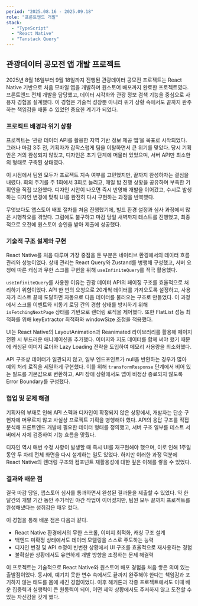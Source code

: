```yaml
---
period: "2025.08.16 - 2025.09.18"
role: "프론트엔드 개발"
stack:
  - "TypeScript"
  - "React Native"
  - "Tanstack Query"
---
```


## 관광데이터 공모전 앱 개발 프로젝트

2025년 8월 16일부터 9월 18일까지 진행된 관광데이터 공모전 프로젝트는 React Native 기반으로 처음 모바일 앱을 개발하며 원스토어 배포까지 완료한 프로젝트였다. 프론트엔드 전체 개발을 담당했고, 데이터 시각화와 관광 정보 검색 기능을 중심으로 사용자 경험을 설계했다. 이 경험은 기술적 성장뿐 아니라 위기 상황 속에서도 끝까지 완주하는 책임감을 배울 수 있었던 중요한 계기가 되었다.

### 프로젝트 배경과 위기 상황

프로젝트는 ‘관광 데이터 API를 활용한 지역 기반 정보 제공 앱’을 목표로 시작되었다. 그러나 마감 3주 전, 기획자가 갑작스럽게 팀을 이탈하면서 큰 위기를 맞았다. 당시 기획안은 거의 완성되지 않았고, 디자인은 초기 단계에 머물러 있었으며, 서버 API만 최소한의 형태로 구축된 상태였다.

이 시점에서 팀원 모두가 프로젝트 지속 여부를 고민했지만, 끝까지 완성하자는 결심을 내렸다. 회의 주기를 주 1회에서 3회로 늘리고, 매일 밤 진행 상황을 공유하며 부족한 기획안을 직접 보완했다. 디자인 시안이 나오면 즉시 반영해 개발을 이어갔고, 수시로 발생하는 디자인 변경에 맞춰 UI를 완전히 다시 구현하는 과정을 반복했다.

무엇보다도 앱스토어 배포 절차를 처음 진행했기에, 빌드 환경 설정과 심사 과정에서 많은 시행착오를 겪었다. 그럼에도 불구하고 마감 당일 새벽까지 테스트를 진행했고, 최종적으로 오전에 원스토어 승인을 받아 제출에 성공했다.

### 기술적 구조 설계와 구현

React Native를 처음 다루며 가장 중점을 둔 부분은 네이티브 환경에서의 데이터 흐름 관리와 성능이었다. 상태 관리는 React Query와 Zustand를 병행해 구성했고, 서버 요청에 따른 캐싱과 무한 스크롤 구현을 위해 `useInfiniteQuery`를 적극 활용했다.

`useInfiniteQuery`를 사용한 이유는 관광 데이터 API의 페이징 구조를 효율적으로 처리하기 위함이었다. API 한 번의 요청으로 20개씩 데이터를 가져오도록 설정하고, 사용자가 리스트 끝에 도달하면 자동으로 다음 데이터를 불러오는 구조로 만들었다. 이 과정에서 스크롤 이벤트와 비동기 로딩 간의 경합 상태를 방지하기 위해 `isFetchingNextPage` 상태를 기반으로 렌더링 로직을 제어했다. 또한 FlatList 성능 최적화를 위해 keyExtractor 최적화와 windowSize 조정을 적용했다.

UI는 React Native의 LayoutAnimation과 Reanimated 라이브러리를 활용해 페이지 전환 시 부드러운 애니메이션을 추가했다. 이미지와 지도 데이터를 함께 써야 했기 때문에 캐싱된 이미지 로더와 Lazy Loading 전략을 도입하여 메모리 사용량을 최소화했다.

API 구조상 데이터가 일관되지 않고, 일부 엔드포인트가 null을 반환하는 경우가 많아 예외 처리 로직을 세밀하게 구현했다. 이를 위해 `transformResponse` 단계에서 비어 있는 필드를 기본값으로 변환하고, API 장애 상황에서도 앱이 비정상 종료되지 않도록 Error Boundary를 구성했다.

### 협업 및 문제 해결

기획자의 부재로 인해 API 스펙과 디자인이 확정되지 않은 상황에서, 개발자는 단순 구현자에 머무르지 않고 사실상 프로젝트 기획을 병행해야 했다. API의 응답 구조를 직접 분석해 프론트엔드 개발에 필요한 데이터 형태를 정의했고, 서버 구조 일부를 테스트 서버에서 자체 검증하여 기능 흐름을 맞췄다.

디자인 역시 매번 수정 사항이 발생할 때 즉시 UI를 재구현해야 했으며, 이로 인해 1주일 동안 두 차례 전체 화면을 다시 설계하는 일도 있었다. 하지만 이러한 과정 덕분에 React Native의 렌더링 구조와 컴포넌트 재활용성에 대한 깊은 이해를 쌓을 수 있었다.

### 결과와 배운 점

결국 마감 당일, 앱스토어 심사를 통과하면서 완성된 결과물을 제출할 수 있었다. 약 한 달간의 개발 기간 동안 주기적인 야간 작업이 이어졌지만, 팀원 모두 끝까지 프로젝트를 완성해냈다는 성취감은 매우 컸다.

이 경험을 통해 배운 점은 다음과 같다.

- React Native 환경에서의 무한 스크롤, 이미지 최적화, 캐싱 구조 설계
- 백엔드 미확정 상태에서도 데이터 모델링을 스스로 주도하는 능력
- 디자인 변경 및 API 수정이 빈번한 상황에서 UI 구조를 효율적으로 재사용하는 경험
- 불확실한 상황에서도 유연하게 개발 방향을 조정하는 문제 해결력

이 프로젝트는 기술적으로 React Native와 원스토어 배포 경험을 처음 쌓은 의미 있는 출발점이었다. 동시에, 예기치 못한 변수 속에서도 끝까지 완주해야 한다는 책임감과 포기하지 않는 태도를 몸에 새긴 경험이었다. 이후 해커톤과 각종 프로젝트에서도 이때 배운 집중력과 실행력이 큰 원동력이 되어, 어떤 제약 상황에서도 주저하지 않고 도전할 수 있는 자신감을 갖게 했다.
